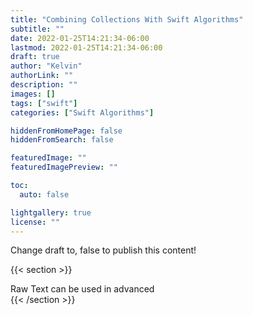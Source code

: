 ```yaml
---
title: "Combining Collections With Swift Algorithms"
subtitle: ""
date: 2022-01-25T14:21:34-06:00
lastmod: 2022-01-25T14:21:34-06:00
draft: true
author: "Kelvin"
authorLink: ""
description: ""
images: []
tags: ["swift"]
categories: ["Swift Algorithms"]

hiddenFromHomePage: false
hiddenFromSearch: false

featuredImage: ""
featuredImagePreview: ""

toc:
  auto: false

lightgallery: true
license: ""
---
```


<!--more-->

Change draft to, false to publish this content!

{{< section >}}
  <div class="section">
    Raw Text can be used in advanced
  </div>
{{< /section >}}


